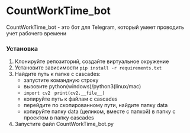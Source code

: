 # CountWorkTime_bot
CountWorkTime_bot - это бот для Telegram, который умеет проводить учет рабочего времени

### Установка

1. Клонируйте репозиторий, создайте виртуальное окружение
2. Установите зависимости `pip install -r requirements.txt`
3. Найдите путь к папке с cascades:
    - запустите командную строку
    - вызовите python(windows)/python3(linux/mac)
    - ```import cv2 ```
      ```print(cv2.__file__)```
    - копируйте путь к файлам с cascades
    - перейдите по скопированному пути, найдите папку data
    - копируйте папку data (целиком, вместе с папкой) в папку с проектом в папку cascades
4. Запустите файл CountWorkTime_bot.py

